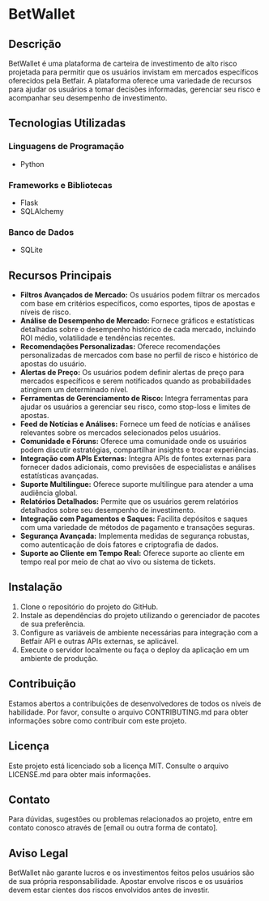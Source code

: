 # BetWallet



## Descrição
BetWallet é uma plataforma de carteira de investimento de alto risco projetada para permitir que os usuários invistam em mercados específicos oferecidos pela Betfair. A plataforma oferece uma variedade de recursos para ajudar os usuários a tomar decisões informadas, gerenciar seu risco e acompanhar seu desempenho de investimento.

## Tecnologias Utilizadas

### Linguagens de Programação
- Python

### Frameworks e Bibliotecas
- Flask
- SQLAlchemy

### Banco de Dados
- SQLite




## Recursos Principais

- **Filtros Avançados de Mercado:** Os usuários podem filtrar os mercados com base em critérios específicos, como esportes, tipos de apostas e níveis de risco.
- **Análise de Desempenho de Mercado:** Fornece gráficos e estatísticas detalhadas sobre o desempenho histórico de cada mercado, incluindo ROI médio, volatilidade e tendências recentes.
- **Recomendações Personalizadas:** Oferece recomendações personalizadas de mercados com base no perfil de risco e histórico de apostas do usuário.
- **Alertas de Preço:** Os usuários podem definir alertas de preço para mercados específicos e serem notificados quando as probabilidades atingirem um determinado nível.
- **Ferramentas de Gerenciamento de Risco:** Integra ferramentas para ajudar os usuários a gerenciar seu risco, como stop-loss e limites de apostas.
- **Feed de Notícias e Análises:** Fornece um feed de notícias e análises relevantes sobre os mercados selecionados pelos usuários.
- **Comunidade e Fóruns:** Oferece uma comunidade onde os usuários podem discutir estratégias, compartilhar insights e trocar experiências.
- **Integração com APIs Externas:** Integra APIs de fontes externas para fornecer dados adicionais, como previsões de especialistas e análises estatísticas avançadas.
- **Suporte Multilíngue:** Oferece suporte multilíngue para atender a uma audiência global.
- **Relatórios Detalhados:** Permite que os usuários gerem relatórios detalhados sobre seu desempenho de investimento.
- **Integração com Pagamentos e Saques:** Facilita depósitos e saques com uma variedade de métodos de pagamento e transações seguras.
- **Segurança Avançada:** Implementa medidas de segurança robustas, como autenticação de dois fatores e criptografia de dados.
- **Suporte ao Cliente em Tempo Real:** Oferece suporte ao cliente em tempo real por meio de chat ao vivo ou sistema de tickets.

## Instalação

1. Clone o repositório do projeto do GitHub.
2. Instale as dependências do projeto utilizando o gerenciador de pacotes de sua preferência.
3. Configure as variáveis de ambiente necessárias para integração com a Betfair API e outras APIs externas, se aplicável.
4. Execute o servidor localmente ou faça o deploy da aplicação em um ambiente de produção.

## Contribuição

Estamos abertos a contribuições de desenvolvedores de todos os níveis de habilidade. Por favor, consulte o arquivo CONTRIBUTING.md para obter informações sobre como contribuir com este projeto.

## Licença

Este projeto está licenciado sob a licença MIT. Consulte o arquivo LICENSE.md para obter mais informações.

## Contato

Para dúvidas, sugestões ou problemas relacionados ao projeto, entre em contato conosco através de [email ou outra forma de contato].

## Aviso Legal

BetWallet não garante lucros e os investimentos feitos pelos usuários são de sua própria responsabilidade. Apostar envolve riscos e os usuários devem estar cientes dos riscos envolvidos antes de investir.
